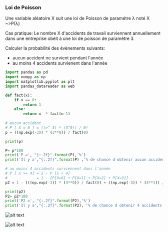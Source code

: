 ### Loi de Poisson
Une variable aléatoire X suit une loi de Poisson de paramétre λ noté X ~>P(λ)

Cas pratique:
Le nombre X d'accidents de travail surviennent annuellement dans une entreprise obéit à une loi de poisson de paramêtre 3.

Calculer la probabilité des évènements suivants:

- aucun accident ne survient pendant l'année
- au moins 4 accidents survienent dans l'année


```python
import pandas as pd
import numpy as np
import matplotlib.pyplot as plt
import pandas_datareader as web

def fact(x):
    if x == 0:
        return 1
    else:
        return x  * fact(n-1)
        
# aucun accident
# P [ X = 0 ] = ((e^-3) * (3^0)) / 0!
p = ((np.exp(-3)) * (3**0)) / fact(0)

print(p)

P= p*100
print('P =', "{:.2f}".format(P),'%')
print('Il y a',"{:.2f}".format(P) ,'% de chance d obtenir aucun accident de travaille')

# au moins 4 accidents surviennent dans l'année
# P [ x >= 4] = 1 - P [x < 4]
#             = 1 - [P[X=0] + P[X=1] + P[X=2] + P[X=3]]
p2 = 1 - (((np.exp(-3)) * (3**0)) / fact(0) + ((np.exp(-3)) * (3**1)) / fact(1) + ((np.exp(-3)) * (3**2)) / fact(2) + ((np.exp(-3)) * (3**3)) / fact(3))

print(p2)
P2= p2*100
print('P2 =', "{:.2f}".format(P2),'%')
print('Il y a',"{:.2f}".format(P2), '% de chance d obtenir 4 accidents de travaille')
```
![alt text](https://www.zupimages.net/up/22/04/0s4j.png)

![alt text](https://www.zupimages.net/up/22/04/l5sh.png)
